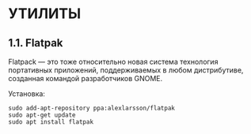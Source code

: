 # УТИЛИТЫ

## 1.1. Flatpak

Flatpack — это тоже относительно новая система технология портативных приложений, поддерживаемых в любом дистрибутиве, созданная командой разработчиков GNOME.

Установка:
```
sudo add-apt-repository ppa:alexlarsson/flatpak
sudo apt-get update
sudo apt install flatpak
```

